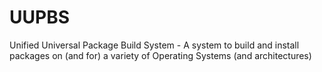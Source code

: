 # UUPBS
Unified Universal Package Build System - A system to build and install packages on (and for) a variety of Operating Systems (and architectures)
